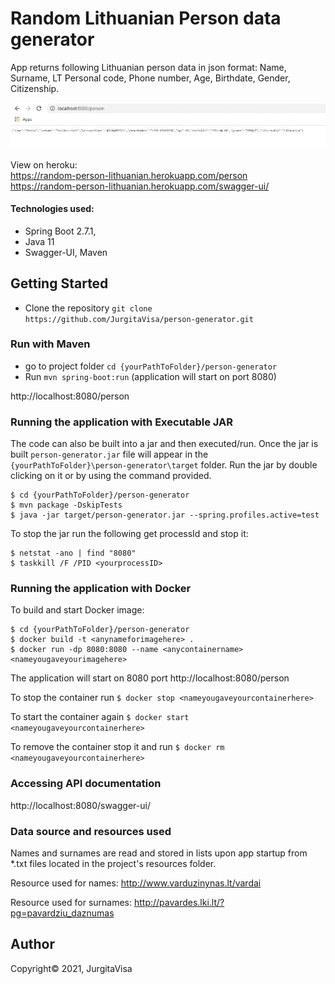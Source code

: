 # Random Lithuanian Person data generator
 
App returns following Lithuanian person data in json format: Name, Surname, LT Personal code, Phone number, Age, Birthdate, Gender, Citizenship.

![ScreenShot](images/random-person.JPG)

View on heroku:<br>
https://random-person-lithuanian.herokuapp.com/person<br>
https://random-person-lithuanian.herokuapp.com/swagger-ui/

#### Technologies used: 
- Spring Boot 2.7.1, 
- Java 11
- Swagger-UI, Maven

## Getting Started

- Clone the repository `git clone https://github.com/JurgitaVisa/person-generator.git`

### Run with Maven 

- go to project folder `cd {yourPathToFolder}/person-generator`
- Run `mvn spring-boot:run` (application will start on port 8080)  

http://localhost:8080/person

### Running the application with Executable JAR 

The code can also be built into a jar and then executed/run. 
Once the jar is built `person-generator.jar` file will appear in the `{yourPathToFolder}\person-generator\target` folder.
Run the jar by double clicking on it or by using the command provided.

```shell
$ cd {yourPathToFolder}/person-generator
$ mvn package -DskipTests
$ java -jar target/person-generator.jar --spring.profiles.active=test
```
To stop the jar run the following get processId and stop it:
```shell
$ netstat -ano | find "8080" 
$ taskkill /F /PID <yourprocessID>
```

### Running the application with Docker

To build and start Docker image:

```shell
$ cd {yourPathToFolder}/person-generator
$ docker build -t <anynameforimagehere> .
$ docker run -dp 8080:8080 --name <anycontainername> <nameyougaveyourimagehere>

```
The application will start on 8080 port http://localhost:8080/person

To stop the container run ```$ docker stop <nameyougaveyourcontainerhere>```

To start the container again ```$ docker start <nameyougaveyourcontainerhere>```

To remove the container stop it and run ```$ docker rm <nameyougaveyourcontainerhere>```

### Accessing API documentation

http://localhost:8080/swagger-ui/

### Data source and resources used

Names and surnames are read and stored in lists upon app startup from *.txt files located in the project's resources folder.

Resource used for names: http://www.varduzinynas.lt/vardai 

Resource used for surnames: http://pavardes.lki.lt/?pg=pavardziu_daznumas

## Author

Copyright&copy; 2021, JurgitaVisa
